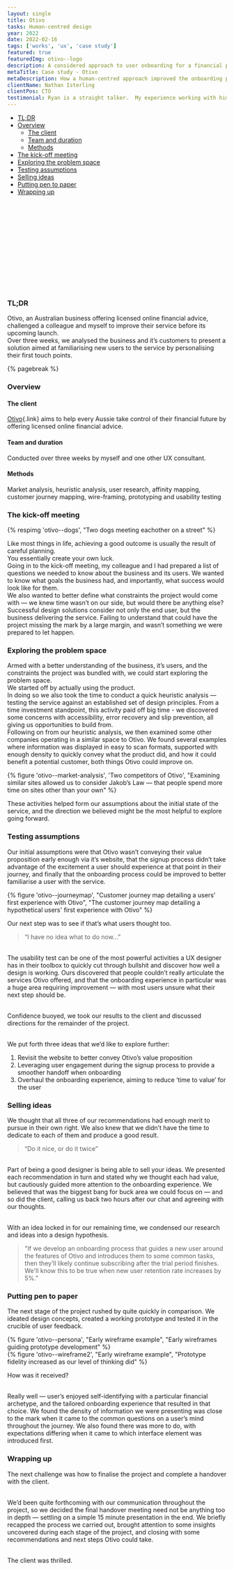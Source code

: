 ```yaml
---
layout: single
title: Otivo
tasks: Human-centred design
year: 2022
date: 2022-02-16
tags: ['works', 'ux', 'case study']
featured: true
featuredImg: otivo--logo
description: A considered approach to user onboarding for a financial planning service.
metaTitle: Case study - Otivo
metaDescription: How a human-centred approach improved the onboarding process for this financial planning business.
clientName: Nathan Isterling
clientPos: CTO
testimonial: Ryan is a straight talker.  My experience working with him is that he's never afraid to tackle the 'hard stuff' and is always open minded to a solution.  Nothing appears insurmountable to him and his UX approach is thoughtful and always backed up by research from real user feedback.  It's a pleasure to work with him.
---
```


<nav class="toc hidden lg:block lg:sticky lg:top-10 mt-10 col-span-2">

- [TL;DR](#tldr)
- [Overview](#overview)
  - [The client](#the-client)
  - [Team and duration](#team-and-duration)
  - [Methods](#methods)
- [The kick-off meeting](#the-kick-off-meeting)
- [Exploring the problem space](#exploring-the-problem-space)
- [Testing assumptions](#testing-assumptions)
- [Selling ideas](#selling-ideas)
- [Putting pen to paper](#putting-pen-to-paper)
- [Wrapping up](#wrapping-up)

<svg class="toc-marker" width="200" height="200" xmlns="http://www.w3.org/2000/svg">
  <path stroke="#444" stroke-width="3" fill="transparent" stroke-dasharray="0, 0, 0, 1000" stroke-linecap="round" stroke-linejoin="round" transform="translate(-0.5, -0.5)" />
</svg>
</nav>

<div class="col-start-3 col-end-9">

  ### TL;DR

  Otivo, an Australian business offering licensed online financial advice, challenged a colleague and myself to improve their service before its upcoming launch.<br>
  Over three weeks, we analysed the business and it’s customers to present a solution aimed at familiarising new users to the service by personalising their first touch points.

  {% pagebreak %}

  ### Overview

  #### The client

  [Otivo](http://www.otivo.com.au/){.link} aims to help every Aussie take control of their financial future by offering licensed online financial advice.

  #### Team and duration

  Conducted over three weeks by myself and one other UX consultant.


  #### Methods

  Market analysis, heuristic analysis, user research, affinity mapping, customer journey mapping, wire-framing, prototyping and usability testing


  ### The kick-off meeting

  <div class="mb-10">
    {% respimg 'otivo--dogs', "Two dogs meeting eachother on a street" %}
  </div>

  Like most things in life, achieving a good outcome is usually the result of careful planning.<br>
  You essentially create your own luck.<br>
  Going in to the kick-off meeting, my colleague and I had prepared a list of questions we needed to know about the business and its users. We wanted to know what goals the business had, and importantly, what success would look like for them.<br>
  We also wanted to better define what constraints the project would come with — we knew time wasn’t on our side, but would there be anything else?<br>
  Successful design solutions consider not only the end user, but the business delivering the service. Failing to understand that could have the project missing the mark by a large margin, and wasn’t something we were prepared to let happen.


  ### Exploring the problem space

  Armed with a better understanding of the business, it’s users, and the constraints the project was bundled with, we could start exploring the problem space.<br>
  We started off by actually using the product.<br>
  In doing so we also took the time to conduct a quick heuristic analysis — testing the service against an established set of design principles. From a time investment standpoint, this activity paid off big time - we discovered some concerns with accessibility, error recovery and slip prevention, all giving us opportunities to build from.<br>
  Following on from our heuristic analysis, we then examined some other companies operating in a similar space to Otivo. We found several examples where information was displayed in easy to scan formats, supported with enough density to quickly convey what the product did, and how it could benefit a potential customer, both things Otivo could improve on.

  <div class="my-10">
    {% figure 'otivo--market-analysis', 'Two competitors of Otivo', "Examining similar sites allowed us to consider Jakob’s Law — that people spend more time on sites other than your own" %}
  </div>

  These activities helped form our assumptions about the initial state of the service, and the direction we believed might be the most helpful to explore going forward.


  ### Testing assumptions

  Our initial assumptions were that Otivo wasn’t conveying their value proposition early enough via it’s website, that the signup process didn’t take advantage of the excitement a user should experience at that point in their journey, and finally that the onboarding process could be improved to better familiarise a user with the service.<br>

  <div class="my-10">
    {% figure 'otivo--journeymap', "Customer journey map detailing a users' first experience with Otivo", "The customer journey map detailing a hypothetical users' first experience with Otivo" %}
  </div>

  Our next step was to see if that’s what users thought too.

  > “I have no idea what to do now...”

  <br>The usability test can be one of the most powerful activities a UX designer has in their toolbox to quickly cut through bullshit and discover how well a design is working. Ours discovered that people couldn’t really articulate the services Otivo offered, and that the onboarding experience in particular was a huge area requiring improvement — with most users unsure what their next step should be.

  <br>Confidence buoyed, we took our results to the client and discussed directions for the remainder of the project.

  <br>We put forth three ideas that we’d like to explore further:

  1. Revisit the website to better convey Otivo’s value proposition
  2. Leveraging user engagement during the signup process to provide a smoother handoff when onboarding
  3. Overhaul the onboarding experience, aiming to reduce ‘time to value’ for the user


  ### Selling ideas

  We thought that all three of our recommendations had enough merit to pursue in their own right. We also knew that we didn’t have the time to dedicate to each of them and produce a good result.

  > “Do it nice, or do it twice”

  <br>Part of being a good designer is being able to sell your ideas. We presented each recommendation in turn and stated why we thought each had value, but cautiously guided more attention to the onboarding experience. We believed that was the biggest bang for buck area we could focus on — and so did the client, calling us back two hours after our chat and agreeing with our thoughts.

  <br>With an idea locked in for our remaining time, we condensed our research and ideas into a design hypothesis.

  > "If we develop an onboarding process that guides a new user around the features of Otivo and introduces them to some common tasks, then they’ll likely continue subscribing after the trial period finishes.
  > <br>We'll know this to be true when new user retention rate increases by 5%."


  ### Putting pen to paper

  The next stage of the project rushed by quite quickly in comparison. We ideated design concepts, created a working prototype and tested it in the crucible of user feedback.

  <div class="my-10">
    {% figure 'otivo--persona', "Early wireframe example", "Early wireframes guiding prototype development" %}
  </div>

  <div class="my-10">
    {% figure 'otivo--wireframe2', "Early wireframe example", "Prototype fidelity increased as our level of thinking did" %}
  </div>

  How was it received?

  <br>Really well — user’s enjoyed self-identifying with a particular financial archetype, and the tailored onboarding experience that resulted in that choice. We found the density of information we were presenting was close to the mark when it came to the common questions on a user’s mind throughout the journey.
  We also found there was more to do, with expectations differing when it came to which interface element was introduced first.


  ### Wrapping up

  The next challenge was how to finalise the project and complete a handover with the client.

  <br>We’d been quite forthcoming with our communication throughout the project, so we decided the final handover meeting need not be anything too in depth — settling on a simple 15 minute presentation in the end. We briefly recapped the process we carried out, brought attention to some insights uncovered during each stage of the project, and closing with some recommendations and next steps Otivo could take.

  <br>The client was thrilled.

</div>
